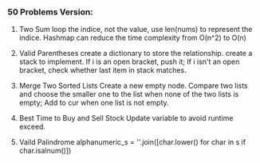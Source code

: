 ### 50 Problems Version:
1. Two Sum
   loop the indice, not the value, use len(nums) to represent the indice.
   Hashmap can reduce the time complexity from O(n^2) to O(n)

2. Valid Parentheses
   create a dictionary to store the relationship. create a stack to implement. If i is an open bracket, push it; If i isn't an open bracket, check whether last item in stack matches.

3. Merge Two Sorted Lists
   Create a new empty node. Compare two lists and choose the smaller one to the list when none of the two lists is empty; Add to cur when one list is not empty.

4. Best Time to Buy and Sell Stock
   Update variable to avoid runtime exceed.

5. Vaild Palindrome
   alphanumeric_s = ''.join([char.lower() for char in s if char.isalnum()])
